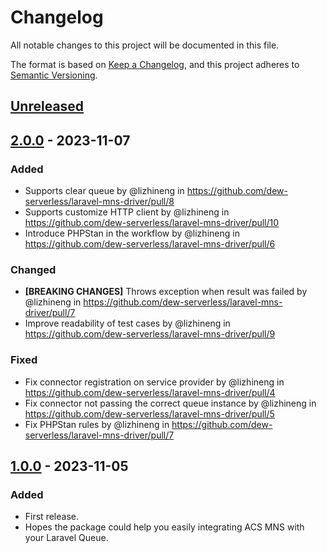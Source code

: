# Changelog

All notable changes to this project will be documented in this file.

The format is based on [Keep a Changelog](https://keepachangelog.com/en/1.0.0/),
and this project adheres to [Semantic Versioning](https://semver.org/spec/v2.0.0.html).

## [Unreleased]

## [2.0.0] - 2023-11-07

### Added

- Supports clear queue by @lizhineng in https://github.com/dew-serverless/laravel-mns-driver/pull/8
- Supports customize HTTP client by @lizhineng in https://github.com/dew-serverless/laravel-mns-driver/pull/10
- Introduce PHPStan in the workflow by @lizhineng in https://github.com/dew-serverless/laravel-mns-driver/pull/6

### Changed

- **[BREAKING CHANGES]** Throws exception when result was failed by @lizhineng in https://github.com/dew-serverless/laravel-mns-driver/pull/7
- Improve readability of test cases by @lizhineng in https://github.com/dew-serverless/laravel-mns-driver/pull/9

### Fixed

- Fix connector registration on service provider by @lizhineng in https://github.com/dew-serverless/laravel-mns-driver/pull/4
- Fix connector not passing the correct queue instance by @lizhineng in https://github.com/dew-serverless/laravel-mns-driver/pull/5
- Fix PHPStan rules by @lizhineng in https://github.com/dew-serverless/laravel-mns-driver/pull/7

## [1.0.0] - 2023-11-05

### Added

- First release.
- Hopes the package could help you easily integrating ACS MNS with your Laravel Queue.

[unreleased]: https://github.com/dew-serverless/laravel-mns-driver/compare/v1.0.0...HEAD
[2.0.0]: https://github.com/dew-serverless/laravel-mns-driver/compare/v1.0.0...v2.0.0
[1.0.0]: https://github.com/dew-serverless/laravel-mns-driver/releases/tag/v1.0.0

